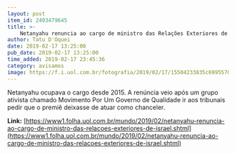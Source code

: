 ```yaml
---
layout: post
item_id: 2493479645
title: >-
    Netanyahu renuncia ao cargo de ministro das Relações Exteriores de Israel
author: Tatu D'Oquei
date: 2019-02-17 13:25:00
pub_date: 2019-02-17 13:25:00
time_added: 2019-02-17 23:45:36
category: avisamos
image: https://f.i.uol.com.br/fotografia/2019/02/17/15504233835c6995570e5ca_1550423383_3x2_rt.jpg
---
```


Netanyahu ocupava o cargo desde 2015. A renúncia veio após um grupo ativista chamado Movimento Por Um Governo de Qualidade ir aos tribunais pedir que o premiê deixasse de atuar como chanceler.

**Link:** [https://www1.folha.uol.com.br/mundo/2019/02/netanyahu-renuncia-ao-cargo-de-ministro-das-relacoes-exteriores-de-israel.shtml](https://www1.folha.uol.com.br/mundo/2019/02/netanyahu-renuncia-ao-cargo-de-ministro-das-relacoes-exteriores-de-israel.shtml)

